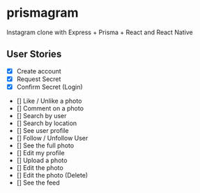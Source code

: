 # prismagram
Instagram clone with Express + Prisma + React and React Native

## User Stories

- [x] Create account
- [x] Request Secret
- [x] Confirm Secret (Login)
- [] Like / Unlike a photo
- [] Comment on a photo
- [] Search by user
- [] Search by location
- [] See user profile
- [] Follow / Unfollow User
- [] See the full photo
- [] Edit my profile
- [] Upload a photo
- [] Edit the photo
- [] Edit the photo (Delete)
- [] See the feed